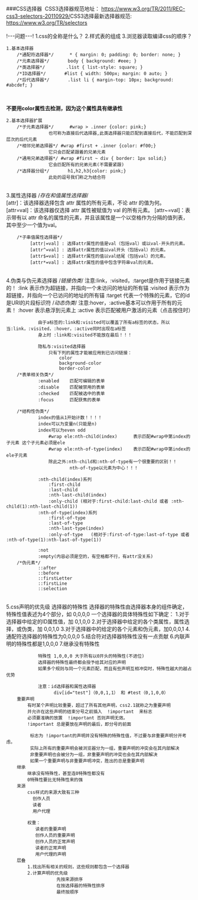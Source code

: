 ###CSS选择器
​	CSS3选择器规范地址：	   https://www.w3.org/TR/2011/REC-css3-selectors-20110929/
​	CSS3选择最新选择器规范:  https://www.w3.org/TR/selectors  
​	
	!---问题---!
		1.css的全称是什么？
		2.样式表的组成
		3.浏览器读取编译css的顺序？
	
	1.基本选择器
		/*通配符选择器*/		* { margin: 0; padding: 0; border: none; }
		/*元素选择器*/		body { background: #eee; }
		/*类选择器*/		.list { list-style: square; }
		/*ID选择器*/		#list { width: 500px; margin: 0 auto; }
		/*后代选择器*/		.list li { margin-top: 10px; background: #abcdef; }

​	

**不要用color属性去检测，因为这个属性具有继承性**

	2.基本选择器扩展
		/*子元素选择器*/		#wrap > .inner {color: pink;}
					也可称为直接后代选择器,此类选择器只能匹配到直接后代，不能匹配到深层次的后代元素
		/*相邻兄弟选择器*/	#wrap #first + .inner {color: #f00;}
					它只会匹配紧跟着的兄弟元素
		/*通用兄弟选择器*/	#wrap #first ~ div { border: 1px solid;}
					它会匹配所有的兄弟元素(不需要紧跟)
		/*选择器分组*/		h1,h2,h3{color: pink;}  
					此处的逗号我们称之为结合符


​	
	3.属性选择器
		/*存在和值属性选择器*/	
			[attr]：该选择器选择包含 attr 属性的所有元素，不论 attr 的值为何。
			[attr=val]：该选择器仅选择 attr 属性被赋值为 val 的所有元素。
			[attr~=val]：表示带有以 attr 命名的属性的元素，并且该属性是一个以空格作为分隔的值列表，其中至少一个值为val。
		
		/*子串值属性选择器*/
			 [attr|=val] : 选择attr属性的值是val（包括val）或以val-开头的元素。
			 [attr^=val] : 选择attr属性的值以val开头（包括val）的元素。
			 [attr$=val] : 选择attr属性的值以val结尾（包括val）的元素。
			 [attr*=val] : 选择attr属性的值中包含字符串val的元素。


​	
	4.伪类与伪元素选择器
		/*链接伪类*/		注意:link，:visited，:target是作用于链接元素的！
				:link		表示作为超链接，并指向一个未访问的地址的所有锚
				:visited	表示作为超链接，并指向一个已访问的地址的所有锚
				:target 	代表一个特殊的元素，它的id是URI的片段标识符
		/*动态伪类*/		注意:hover，:active基本可以作用于所有的元素！
				:hover		表示悬浮到元素上
				:active		表示匹配被用户激活的元素（点击按住时）
				
				由于a标签的:link和:visited可以覆盖了所有a标签的状态，所以当:link，:visited，:hover，:active同时出现在a标签
				身上时 :link和:visited不能放在最后！！！
				
				隐私与:visited选择器
					只有下列的属性才能被应用到已访问链接：
						color
						background-color
						border-color
		/*表单相关伪类*/
				:enabled	匹配可编辑的表单
				:disable	匹配被禁用的表单
				:checked	匹配被选中的表单
				:focus		匹配获焦的表单
				
		/*结构性伪类*/
				index的值从1开始计数！！！！
				index可以为变量n(只能是n)
				index可以为even odd
					#wrap ele:nth-child(index)		表示匹配#wrap中第index的子元素 这个子元素必须是ele
					#wrap ele:nth-of-type(index)	表示匹配#wrap中第index的ele子元素
					除此之外:nth-child和:nth-of-type有一个很重要的区别！！
							nth-of-type以元素为中心！！！
							
				:nth-child(index)系列			
					:first-child
					:last-child
					:nth-last-child(index)
					:only-child	(相对于:first-child:last-child 或者 :nth-child(1):nth-last-child(1))
				:nth-of-type(index)系列
					:first-of-type
					:last-of-type
					:nth-last-type(index)
					:only-of-type	(相对于:first-of-type:last-of-type 或者 :nth-of-type(1):nth-last-of-type(1))
					
				:not		
				:empty(内容必须是空的，有空格都不行，有attr没关系)
		/*伪元素*/
				::after
				::before
				::firstLetter
				::firstLine
				::selection


​	
	5.css声明的优先级
		选择器的特殊性
			选择器的特殊性由选择器本身的组件确定，特殊性值表述为4个部分，如    0,0,0,0
			一个选择器的具体特殊性如下确定：
			       1.对于选择器中给定的ID属性值，加 0,1,0,0
			       2.对于选择器中给定的各个类属性，属性选择，或伪类，加 0,0,1,0
			       3.对于选择器中的给定的各个元素和伪元素，加0,0,0,1
			       4.通配符选择器的特殊性为0,0,0,0
			       5.结合符对选择器特殊性没有一点贡献
			       6.内联声明的特殊性都是1,0,0,0
			       7.继承没有特殊性
	 
				特殊性 1,0,0,0 大于所有以0开头的特殊性(不进位)
				选择器的特殊性最终都会授予给其对应的声明
				如果多个规则与同一个元素匹配，而且有些声明互相冲突时，特殊性越大的越占优势
	 
				注意：id选择器和属性选择器
				      div[id="test"]（0,0,1,1） 和 #test（0,1,0,0）   
		重要声明
			有时某个声明比较重要，超过了所有其他声明，css2.1就称之为重要声明
			并允许在这些声明的结束分号之前插入  !important  来标志
			必须要准确的放置  !important 否则声明无效。 
			!important 总是要放在声明的最后，即分号的前面
			 
			 标志为 !important的声明并没有特殊的特殊性值，不过要与非重要声明分开考虑。
			 实际上所有的重要声明会被浏览器分为一组，重要声明的冲突会在其内部解决
			 非重要声明也会被分为一组，非重要声明的冲突也会在其内部解决
			 如果一个重要声明与非重要声明冲突，胜出的总是重要声明
		继承
			继承没有特殊性，甚至连0特殊性都没有
			0特殊性要比无特殊性来的强
		来源
			css样式的来源大致有三种
			  创作人员
			  读者
			  用户代理   
			 
			权重：
			   读者的重要声明
			   创作人员的重要声明
			   创作人员的正常声明
			   读者的正常声明
			   用户代理的声明
		层叠
			1.找出所有相关的规则，这些规则都包含一个选择器
		    2.计算声明的优先级
		               先按来源排序
		               在按选择器的特殊性排序
		               最终按顺序

